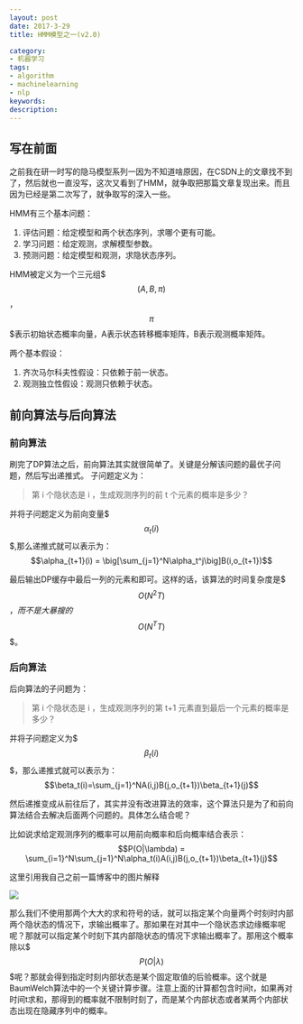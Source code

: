 ```yaml
---
layout: post
date: 2017-3-29
title: HMM模型之一(v2.0)

category:
- 机器学习
tags:
- algorithm
- machinelearning
- nlp
keywords:
description:
---
```


## 写在前面

之前我在研一时写的隐马模型系列一因为不知道啥原因，在CSDN上的文章找不到了，然后就也一直没写，这次又看到了HMM，就争取把那篇文章复现出来。而且因为已经是第二次写了，就争取写的深入一些。

HMM有三个基本问题：
1. 评估问题：给定模型和两个状态序列，求哪个更有可能。
2. 学习问题：给定观测，求解模型参数。
3. 预测问题：给定模型和观测，求隐状态序列。

HMM被定义为一个三元组$$$(A,B,\pi)$$$，$$$\pi$$$表示初始状态概率向量，A表示状态转移概率矩阵，B表示观测概率矩阵。

两个基本假设：
1. 齐次马尔科夫性假设：只依赖于前一状态。
2. 观测独立性假设：观测只依赖于状态。

## 前向算法与后向算法

### 前向算法
刷完了DP算法之后，前向算法其实就很简单了。关键是分解该问题的最优子问题，然后写出递推式。
子问题定义为：
> 第 i 个隐状态是 i ，生成观测序列的前 t 个元素的概率是多少？

并将子问题定义为前向变量$$$\alpha_t(i)$$$,那么递推式就可以表示为：
$$\alpha_{t+1}(i) = \big[\sum_{j=1}^N\alpha_t^j\big]B(i,o_{t+1})$$

最后输出DP缓存中最后一列的元素和即可。这样的话，该算法的时间复杂度是$$$O(N^2T)$$$，而不是大暴搜的$$$O(N^TT)$$$。

### 后向算法
后向算法的子问题为：
> 第 i 个隐状态是 i ，生成观测序列的第 t+1 元素直到最后一个元素的概率是多少？

并将子问题定义为$$$\beta_t(i)$$$，那么递推式就可以表示为：
$$\beta_t(i)=\sum_{j=1}^NA(i,j)B(j,o_{t+1})\beta_{t+1}(j)$$

然后递推变成从前往后了，其实并没有改进算法的效率，这个算法只是为了和前向算法结合去解决后面两个问题的。具体怎么结合呢？

比如说求给定观测序列的概率可以用前向概率和后向概率结合表示：
$$P(O|\lambda) = \sum_{i=1}^N\sum_{j=1}^N\alpha_t(i)A(i,j)B(j,o_{t+1})\beta_{t+1}(j)$$

这里引用我自己之前一篇博客中的图片解释

![](https://img-blog.csdn.net/20170419120654992?watermark/2/text/aHR0cDovL2Jsb2cuY3Nkbi5uZXQvY29va2llWlo=/font/5a6L5L2T/fontsize/400/fill/I0JBQkFCMA==/dissolve/70/gravity/SouthEast)

那么我们不使用那两个大大的求和符号的话，就可以指定某个向量两个时刻时内部两个隐状态的情况下，求输出概率了。那如果在对其中一个隐状态求边缘概率呢呢？那就可以指定某个时刻下其内部隐状态的情况下求输出概率了。那用这个概率除以$$$P(O|\lambda)$$$呢？那就会得到指定时刻内部状态是某个固定取值的后验概率。这个就是BaumWelch算法中的一个关键计算步骤。注意上面的计算都包含时间t，如果再对时间t求和，那得到的概率就不限制时刻了，而是某个内部状态或者某两个内部状态出现在隐藏序列中的概率。



